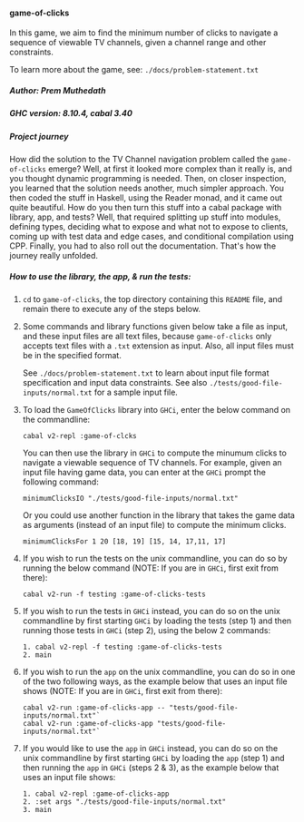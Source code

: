 #### game-of-clicks

In this game, we aim to find the minimum number of clicks to navigate a sequence 
of viewable TV channels, given a channel range and other constraints.

To learn more about the game, see: `./docs/problem-statement.txt`

##### Author: Prem Muthedath

##### GHC version: 8.10.4, cabal 3.40

##### Project journey
How did the solution to the TV Channel navigation problem called the 
`game-of-clicks` emerge?  Well, at first it looked more complex than it really 
is, and you thought dynamic programming is needed.  Then, on closer inspection, 
you learned that the solution needs another, much simpler approach.  You then 
coded the stuff in Haskell, using the Reader monad, and it came out quite 
beautiful.  How do you then turn this stuff into a cabal package with library, 
app, and tests?  Well, that required splitting up stuff into modules, defining 
types, deciding what to expose and what not to expose to clients, coming up with 
test data and edge cases, and conditional compilation using CPP.  Finally, you 
had to also roll out the documentation.  That's how the journey really unfolded.

##### How to use the library, the app, & run the tests:
  1. `cd` to `game-of-clicks`, the top directory containing this `README` file, 
     and remain there to execute any of the steps below.

  2. Some commands and library functions given below take a file as input, and 
     these input files are all text files, because `game-of-clicks` only accepts 
     text files with a `.txt` extension as input.  Also, all input files must be 
     in the specified format.

     See `./docs/problem-statement.txt` to learn about input file format 
     specification and input data constraints.  See also 
     `./tests/good-file-inputs/normal.txt` for a sample input file.

  3. To load the `GameOfClicks` library into `GHCi`, enter the below command on 
     the commandline:

     ````
     cabal v2-repl :game-of-clcks
     ````

     You can then use the library in `GHCi` to compute the minumum clicks to 
     navigate a viewable sequence of TV channels.  For example, given an input 
     file having game data, you can enter at the `GHCi` prompt the following 
     command:

     ````
     minimumClicksIO "./tests/good-file-inputs/normal.txt"
     ````

     Or you could use another function in the library that takes the game data 
     as arguments (instead of an input file) to compute the minimum clicks.

     ````
     minimumClicksFor 1 20 [18, 19] [15, 14, 17,11, 17]
     ````

  4. If you wish to run the tests on the unix commandline, you can do so by 
     running the below command (NOTE: If you are in `GHCi`, first exit from 
     there):

     ````
     cabal v2-run -f testing :game-of-clicks-tests
     ````

  5. If you wish to run the tests in `GHCi` instead, you can do so on the unix 
     commandline by first starting `GHCi` by loading the tests (step 1) and then 
     running those tests in `GHCi` (step 2), using the below 2 commands:

     ````
     1. cabal v2-repl -f testing :game-of-clicks-tests
     2. main
     ````

  6. If you wish to run the `app` on the unix commandline, you can do so in one 
     of the two following ways, as the example below that uses an input file 
     shows (NOTE: If you are in `GHCi`, first exit from there):

     ````
     cabal v2-run :game-of-clicks-app -- "tests/good-file-inputs/normal.txt"`
     cabal v2-run :game-of-clicks-app "tests/good-file-inputs/normal.txt"`
     ````

  7. If you would like to use the `app` in `GHCi` instead, you can do so on the 
     unix commandline by first starting `GHCi` by loading the `app` (step 1) and 
     then running the `app` in `GHCi` (steps 2 & 3), as the example below that 
     uses an input file shows:

     ````
     1. cabal v2-repl :game-of-clicks-app
     2. :set args "./tests/good-file-inputs/normal.txt"
     3. main
     ````
